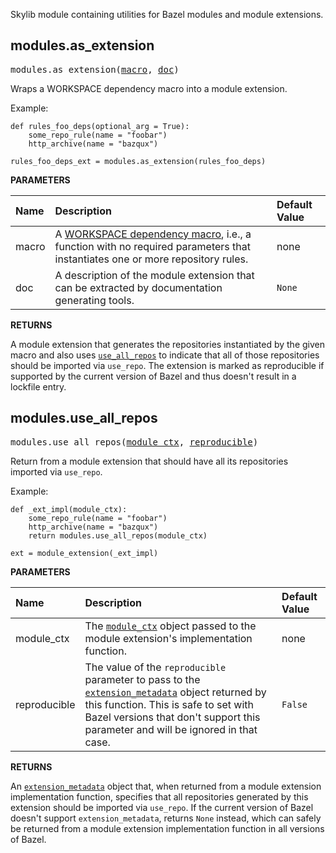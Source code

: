 <!-- Generated with Stardoc: http://skydoc.bazel.build -->

Skylib module containing utilities for Bazel modules and module extensions.

<a id="modules.as_extension"></a>

## modules.as_extension

<pre>
modules.as_extension(<a href="#modules.as_extension-macro">macro</a>, <a href="#modules.as_extension-doc">doc</a>)
</pre>

Wraps a WORKSPACE dependency macro into a module extension.

Example:
```starlark
def rules_foo_deps(optional_arg = True):
    some_repo_rule(name = "foobar")
    http_archive(name = "bazqux")

rules_foo_deps_ext = modules.as_extension(rules_foo_deps)
```


**PARAMETERS**


| Name  | Description | Default Value |
| :------------- | :------------- | :------------- |
| <a id="modules.as_extension-macro"></a>macro |  A [WORKSPACE dependency macro](https://bazel.build/rules/deploying#dependencies), i.e., a function with no required parameters that instantiates one or more repository rules.   |  none |
| <a id="modules.as_extension-doc"></a>doc |  A description of the module extension that can be extracted by documentation generating tools.   |  `None` |

**RETURNS**

A module extension that generates the repositories instantiated by the given macro and also
uses [`use_all_repos`](#use_all_repos) to indicate that all of those repositories should be
imported via `use_repo`. The extension is marked as reproducible if supported by the current
version of Bazel and thus doesn't result in a lockfile entry.


<a id="modules.use_all_repos"></a>

## modules.use_all_repos

<pre>
modules.use_all_repos(<a href="#modules.use_all_repos-module_ctx">module_ctx</a>, <a href="#modules.use_all_repos-reproducible">reproducible</a>)
</pre>

Return from a module extension that should have all its repositories imported via `use_repo`.

Example:
```starlark
def _ext_impl(module_ctx):
    some_repo_rule(name = "foobar")
    http_archive(name = "bazqux")
    return modules.use_all_repos(module_ctx)

ext = module_extension(_ext_impl)
```


**PARAMETERS**


| Name  | Description | Default Value |
| :------------- | :------------- | :------------- |
| <a id="modules.use_all_repos-module_ctx"></a>module_ctx |  The [`module_ctx`](https://bazel.build/rules/lib/builtins/module_ctx) object passed to the module extension's implementation function.   |  none |
| <a id="modules.use_all_repos-reproducible"></a>reproducible |  The value of the `reproducible` parameter to pass to the [`extension_metadata`](https://bazel.build/rules/lib/builtins/extension_metadata.html) object returned by this function. This is safe to set with Bazel versions that don't support this parameter and will be ignored in that case.   |  `False` |

**RETURNS**

An [`extension_metadata`](https://bazel.build/rules/lib/builtins/extension_metadata.html)
object that, when returned from a module extension implementation function, specifies that all
repositories generated by this extension should be imported via `use_repo`. If the current
version of Bazel doesn't support `extension_metadata`, returns `None` instead, which can
safely be returned from a module extension implementation function in all versions of Bazel.


